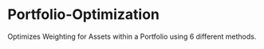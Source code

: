 # Portfolio-Optimization
Optimizes Weighting for Assets within a Portfolio using 6 different methods. 
